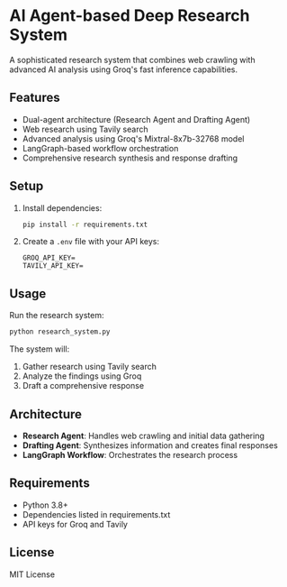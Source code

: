 # AI Agent-based Deep Research System

A sophisticated research system that combines web crawling with advanced AI analysis using Groq's fast inference capabilities.

## Features

- Dual-agent architecture (Research Agent and Drafting Agent)
- Web research using Tavily search
- Advanced analysis using Groq's Mixtral-8x7b-32768 model
- LangGraph-based workflow orchestration
- Comprehensive research synthesis and response drafting

## Setup

1. Install dependencies:
   ```bash
   pip install -r requirements.txt
   ```

2. Create a `.env` file with your API keys:
   ```
   GROQ_API_KEY=
   TAVILY_API_KEY=
   ```


## Usage

Run the research system:
```bash
python research_system.py
```

The system will:
1. Gather research using Tavily search
2. Analyze the findings using Groq
3. Draft a comprehensive response

## Architecture

- **Research Agent**: Handles web crawling and initial data gathering
- **Drafting Agent**: Synthesizes information and creates final responses
- **LangGraph Workflow**: Orchestrates the research process

## Requirements

- Python 3.8+
- Dependencies listed in requirements.txt
- API keys for Groq and Tavily

## License

MIT License 
